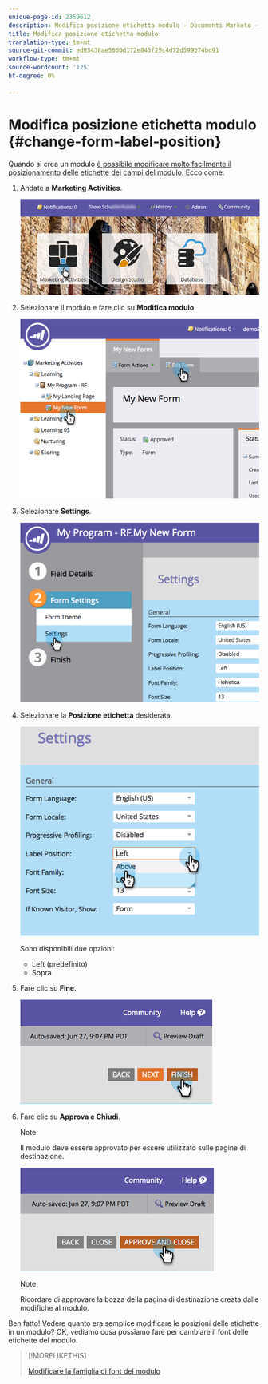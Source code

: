 ```yaml
---
unique-page-id: 2359612
description: Modifica posizione etichetta modulo - Documenti Marketo - Documentazione prodotto
title: Modifica posizione etichetta modulo
translation-type: tm+mt
source-git-commit: ed83438ae5660d172e845f25c4d72d599574bd91
workflow-type: tm+mt
source-wordcount: '125'
ht-degree: 0%

---
```



# Modifica posizione etichetta modulo {#change-form-label-position}

Quando si crea un modulo [è possibile modificare molto facilmente il posizionamento delle etichette dei campi del modulo. ](/help/marketo/product-docs/demand-generation/forms/creating-a-form/create-a-form.md) Ecco come.

1. Andate a **Marketing Activities**.

   ![](assets/login-marketing-activities-2.png)

1. Selezionare il modulo e fare clic su **Modifica modulo**.

   ![](assets/image2014-9-15-16-3a16-3a9.png)

1. Selezionare **Settings**.

   ![](assets/image2014-9-15-16-3a16-3a26.png)

1. Selezionare la **Posizione etichetta** desiderata.

   ![](assets/image2014-9-15-16-3a16-3a39.png)

   Sono disponibili due opzioni:

   * Left (predefinito)
   * Sopra

1. Fare clic su **Fine**.

   ![](assets/image2014-9-15-16-3a16-3a49.png)

1. Fare clic su **Approva e Chiudi**.

   >[!NOTE]
   >
   >Il modulo deve essere approvato per essere utilizzato sulle pagine di destinazione.

   ![](assets/image2014-9-15-16-3a17-3a12.png)

   >[!NOTE]
   >
   >Ricordare di approvare la bozza della pagina di destinazione creata dalle modifiche al modulo.

Ben fatto! Vedere quanto era semplice modificare le posizioni delle etichette in un modulo? OK, vediamo cosa possiamo fare per cambiare il font delle etichette del modulo.

>[!MORELIKETHIS]
>
>[Modificare la famiglia di font del modulo](/help/marketo/product-docs/demand-generation/forms/form-design/change-the-form-font-family.md)
